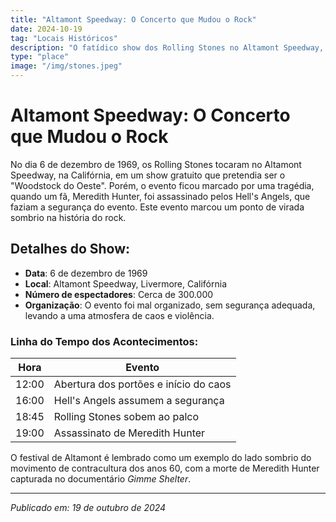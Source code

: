 ```yaml
---
title: "Altamont Speedway: O Concerto que Mudou o Rock"
date: 2024-10-19
tag: "Locais Históricos"
description: "O fatídico show dos Rolling Stones no Altamont Speedway, em 1969, que marcou o fim da era de paz e amor."
type: "place"
image: "/img/stones.jpeg"
---
```


# Altamont Speedway: O Concerto que Mudou o Rock

No dia 6 de dezembro de 1969, os Rolling Stones tocaram no Altamont Speedway, na Califórnia, em um show gratuito que pretendia ser o "Woodstock do Oeste". Porém, o evento ficou marcado por uma tragédia, quando um fã, Meredith Hunter, foi assassinado pelos Hell's Angels, que faziam a segurança do evento. Este evento marcou um ponto de virada sombrio na história do rock.

## Detalhes do Show:
- **Data**: 6 de dezembro de 1969
- **Local**: Altamont Speedway, Livermore, Califórnia
- **Número de espectadores**: Cerca de 300.000
- **Organização**: O evento foi mal organizado, sem segurança adequada, levando a uma atmosfera de caos e violência.

### Linha do Tempo dos Acontecimentos:
| Hora  | Evento                                     |
|-------|--------------------------------------------|
| 12:00 | Abertura dos portões e início do caos      |
| 16:00 | Hell's Angels assumem a segurança          |
| 18:45 | Rolling Stones sobem ao palco              |
| 19:00 | Assassinato de Meredith Hunter             |

O festival de Altamont é lembrado como um exemplo do lado sombrio do movimento de contracultura dos anos 60, com a morte de Meredith Hunter capturada no documentário *Gimme Shelter*.

---

_Publicado em: 19 de outubro de 2024_
